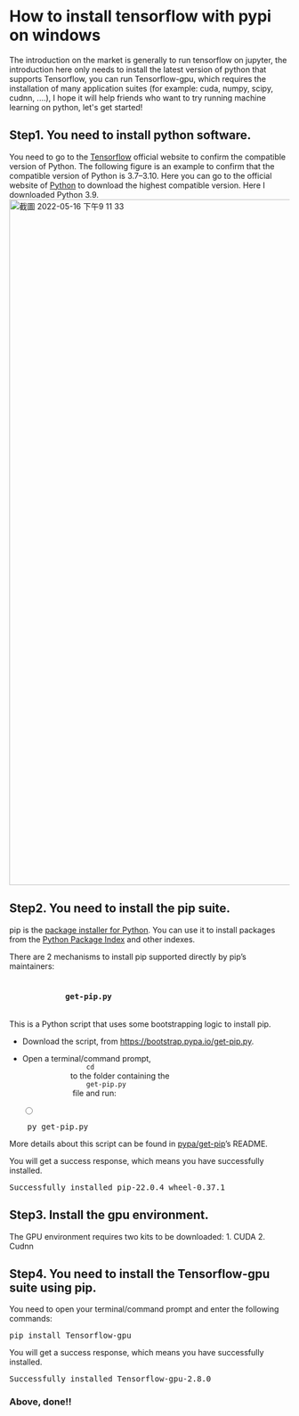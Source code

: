 # How to install tensorflow with pypi on windows
The introduction on the market is generally to run tensorflow on jupyter, the introduction here only needs to install the latest version of python that supports Tensorflow, you can run Tensorflow-gpu, which requires the installation of many application suites (for example: cuda, numpy, scipy, cudnn, ....), I hope it will help friends who want to try running machine learning on python, let's get started!


<h2>Step1. You need to install python software.</h2>
    You need to go to the <a href="https://www.tensorflow.org/install">Tensorflow</a> official website to confirm the compatible version of Python. The following figure is an example to confirm that the compatible version of Python is 3.7–3.10. Here you can go to the official website of <a href="https://www.python.org/downloads/">Python</a> to download the highest compatible version. Here I downloaded Python 3.9.
    
<img width="1232" alt="截圖 2022-05-16 下午9 11 33" src="https://user-images.githubusercontent.com/97797926/168602516-e0d70f91-2554-4c29-9135-44b7bc89916d.png">

<h2>Step2. You need to install the pip suite.</h2>
<p>pip is the <a class="reference external" href="https://packaging.python.org/guides/tool-recommendations/">package installer for Python</a>. You can use it to install packages from the <a class="reference external" href="https://pypi.org/">Python Package Index</a> and other indexes.</p>
    There are 2 mechanisms to install pip supported directly by pip’s maintainers:
<section id="get-pip-py">
    <h3>
        <code class="docutils literal notranslate">
            <span class="pre">get-pip.py</span>
        </code>
        <a class="headerlink" href="#get-pip-py" title="Permalink to this headline"></a>
    </h3>
<p>This is a Python script that uses some bootstrapping logic to install pip.</p>
<ul>
    <li>
        <p>
            Download the script, from 
            <a class="reference external" href="https://bootstrap.pypa.io/get-pip.py">https://bootstrap.pypa.io/get-pip.py</a>.
        </p>
    </li>
    <li>
        <p>
            Open a terminal/command prompt, 
            <code class="docutils literal notranslate">
                <span class="pre">cd</span>
            </code>
            to the folder containing the
            <code class="docutils literal notranslate">
                <span class="pre">get-pip.py</span>
            </code> file and run:
        </p>
        <div class="tab-set docutils container">
        <input class="tab-input" id="tab-set--1-input--3" name="tab-set--1" type="radio"><label class="tab-label" for="tab-set--1-input--3"></label>
        <div class="tab-content docutils container">
        <div class="highlight-doscon notranslate"><div class="highlight"><pre id="codecell5"><span class="gp"></span> py get-pip.py</div></div>
</div>
<p></p>
</li>
</ul>
<p>More details about this script can be found in <a class="reference external" href="https://github.com/pypa/get-pip">pypa/get-pip</a>’s README.</p>
</section>
    You will get a success response, which means you have successfully installed.
<div class="highlight-doscon notranslate"><div class="highlight"><pre id="codecell5"><span class="gp"></span>Successfully installed pip-22.0.4 wheel-0.37.1
</div></div>

<h2>Step3. Install the gpu environment.</h2>
The GPU environment requires two kits to be downloaded:
    1. CUDA
    2. Cudnn

    
<h2>Step4. You need to install the Tensorflow-gpu suite using pip.</h2>
You need to open your terminal/command prompt and enter the following commands:
    <div class="highlight-doscon notranslate"><div class="highlight"><pre id="codecell5"><span class="gp"></span>pip install Tensorflow-gpu</div></div>
        
You will get a success response, which means you have successfully installed.
<div class="highlight-doscon notranslate"><div class="highlight"><pre id="codecell5"><span class="gp"></span>Successfully installed Tensorflow-gpu-2.8.0
</div></div> 


    

    

<h3>Above, done!!</h3>


